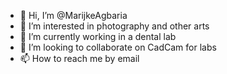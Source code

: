 - 👋 Hi, I’m @MarijkeAgbaria
- 👀 I’m interested in photography and other arts
- 🌱 I’m currently working in a dental lab
- 💞️ I’m looking to collaborate on CadCam for labs
- 📫 How to reach me by email

<!---
MarijkeAgbaria/MarijkeAgbaria is a ✨ special ✨ repository because its `README.md` (this file) appears on your GitHub profile.
You can click the Preview link to take a look at your changes.
--->
